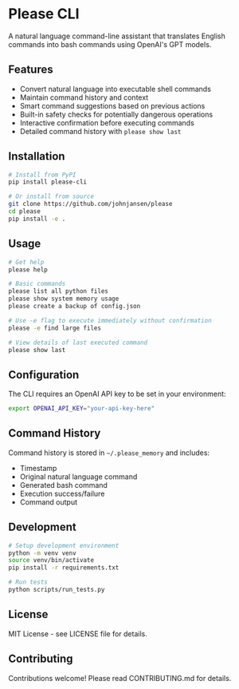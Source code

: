 # Please CLI

A natural language command-line assistant that translates English commands into bash commands using OpenAI's GPT models.

## Features

- Convert natural language into executable shell commands
- Maintain command history and context
- Smart command suggestions based on previous actions
- Built-in safety checks for potentially dangerous operations
- Interactive confirmation before executing commands
- Detailed command history with `please show last`

## Installation

```bash
# Install from PyPI
pip install please-cli

# Or install from source
git clone https://github.com/johnjansen/please
cd please
pip install -e .
```

## Usage

```bash
# Get help
please help

# Basic commands
please list all python files
please show system memory usage
please create a backup of config.json

# Use -e flag to execute immediately without confirmation
please -e find large files

# View details of last executed command
please show last
```

## Configuration

The CLI requires an OpenAI API key to be set in your environment:

```bash
export OPENAI_API_KEY="your-api-key-here"
```

## Command History

Command history is stored in `~/.please_memory` and includes:
- Timestamp
- Original natural language command
- Generated bash command
- Execution success/failure
- Command output

## Development

```bash
# Setup development environment
python -m venv venv
source venv/bin/activate
pip install -r requirements.txt

# Run tests
python scripts/run_tests.py
```

## License

MIT License - see LICENSE file for details.

## Contributing

Contributions welcome! Please read CONTRIBUTING.md for details.
